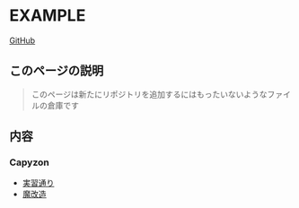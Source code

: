 # EXAMPLE
[GitHub](https://github.com/PP-Pixel/example)  

<!--
1. [このページの説明](#このページの説明)
2. [内容](#内容)
3. [Rigelへ](#Rigelへ)
-->

## このページの説明
> このページは新たにリポジトリを追加するにはもったいないようなファイルの倉庫です

## 内容

### Capyzon
- [実習通り](./hutu/)
- [魔改造](./kai/)